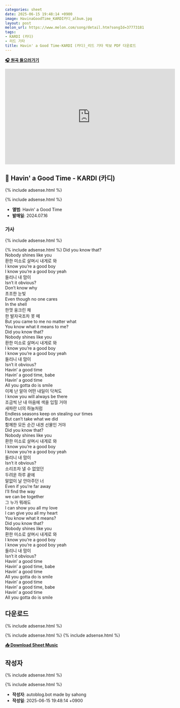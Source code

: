 ```yaml
---
categories: sheet
date: 2025-06-15 19:48:14 +0900
image: HavinaGoodTime_KARDI카디_album.jpg
layout: post
melon_url: https://www.melon.com/song/detail.htm?songId=37773181
tags:
- KARDI (카디)
- 리드 기타
title: Havin' a Good Time-KARDI (카디)_리드 기타 악보 PDF 다운로드
---
```


<p><a href="https://www.melon.com/song/detail.htm?songId=37773181" target="_blank"><strong>🎧 원곡 들으러가기</strong></a></p>
<iframe width="560" height="315" src="https://www.youtube.com/embed/AKdwcOVck58" frameborder="0" allowfullscreen></iframe>

## 🎵 Havin' a Good Time - KARDI (카디)

{% include adsense.html %}

{% include adsense.html %}

- **앨범**: Havin' a Good Time  
- **발매일**: 2024.07.16  

### 가사

{% include adsense.html %}

{% include adsense.html %}
Did you know that?  
Nobody shines like you  
환한 미소로 살며시 내게로 와  
I know you’re a good boy  
I know you’re a good boy yeah  
들리니 내 맘이  
Isn’t it obvious?  
Don’t know why  
초조한 눈빛  
Even though no one cares  
In the shell  
한껏 웅크린 채  
한 발자국조차 못 떼  
But you came to me no matter what  
You know what it means to me?  
Did you know that?  
Nobody shines like you  
환한 미소로 살며시 내게로 와  
I know you’re a good boy  
I know you’re a good boy yeah  
들리니 내 맘이  
Isn’t it obvious?  
Havin’ a good time  
Havin’ a good time, babe  
Havin’ a good time  
All you gotta do is smile  
이제 난 알아 어떤 내일이 닥쳐도  
I know you will always be there  
조금씩 난 내 마음에 색을 입힐 거야  
새파란 너의 하늘처럼  
Endless seasons keep on stealing our times  
But can’t take what we did  
함께한 모든 순간 내겐 선물인 거야  
Did you know that?  
Nobody shines like you  
환한 미소로 살며시 내게로 와  
I know you’re a good boy  
I know you’re a good boy yeah  
들리니 내 맘이  
Isn’t it obvious?  
소리조차 낼 수 없었던  
두려운 하루 끝에  
말없이 날 안아주던 너  
Even if you’re far away  
I’ll find the way  
we can be together  
그 누가 뭐래도  
I can show you all my love  
I can give you all my heart  
You know what it means?  
Did you know that?  
Nobody shines like you  
환한 미소로 살며시 내게로 와  
I know you’re a good boy  
I know you’re a good boy yeah  
들리니 내 맘이  
Isn’t it obvious?  
Havin’ a good time  
Havin’ a good time, babe  
Havin’ a good time  
All you gotta do is smile  
Havin’ a good time  
Havin’ a good time, babe  
Havin’ a good time  
All you gotta do is smile  




## 다운로드
{% include adsense.html %}

{% include adsense.html %}
{% include adsense.html %}

<p><a href="https://drive.google.com/file/d/1LS1JwuwYxWRKsvkVYTjH6X9PKUPuXEfZ/view?usp=sharing" download><strong>📥 Download Sheet Music</strong></a></p>

## 작성자 

{% include adsense.html %}

{% include adsense.html %}
- **작성자**: autoblog.bot made by sahong
- **작성일**: 2025-06-15 19:48:14 +0900